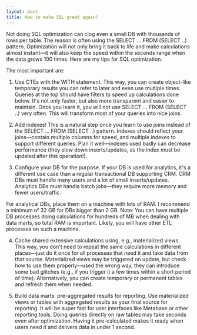 ```yaml
---
layout: post
title: How to make SQL great again!
---
```

Not doing SQL optimization can clog even a small DB with thousands of rows per table. The reason is often using the SELECT ... FROM (SELECT ..) pattern. Optimization will not only bring it back to life and make calculations almost instant—it will also keep the speed within the seconds range when the data grows 100 times. Here are my tips for SQL optimization. 

The most important are:

1. Use CTEs with the WITH statement.
This way, you can create object-like temporary results you can refer to later and even use multiple times.
Queries at the top should have filters to speed up calculations done below.
It's not only faster, but also more transparent and easier to maintain.
Once you learn it, you will not use SELECT ... FROM (SELECT ..) very often.
This will transform most of your queries into nice joins.

2. Add indexes!
This is a natural step once you learn to use joins instead of the SELECT ... FROM (SELECT ..) pattern.
Indexes should reflect your joins—contain multiple columns for speed, and multiple indexes to support different queries.
Plan it well—indexes used badly can decrease performance (they slow down inserts/updates, as the index must be updated after this operation!).

3. Configure your DB for the purpose.
If your DB is used for analytics, it's a different use case than a regular transactional DB supporting CRM.
CRM DBs must handle many users and a lot of small inserts/updates.
Analytics DBs must handle batch jobs—they require more memory and fewer users/traffic.

For analytical DBs, place them on a machine with lots of RAM.
I recommend a minimum of 32 GB for DBs bigger than 2 GB.
Note: You can have multiple DB processes doing calculations for hundreds of MB when dealing with data marts, so total RAM is important.
Likely, you will have other ETL processes on such a machine.

4. Cache shared extensive calculations using, e.g., materialized views.
This way, you don't need to repeat the same calculations in different places—just do it once for all processes that need it and take data from that source.
Materialized views may be triggered on update, but check how to use them properly—used the wrong way, they can introduce some bad glitches (e.g., if you trigger it a few times within a short period of time).
Alternatively, you can create temporary or permanent tables and refresh them when needed.

5. Build data marts: pre-aggregated results for reporting.
Use materialized views or tables with aggregated results as your final source for reporting.
It will be super fast for user interfaces like Metabase or other reporting tools.
Doing queries directly on raw tables may take seconds even after optimization.
Having it pre-calculated makes it ready when users need it and delivers data in under 1 second.
